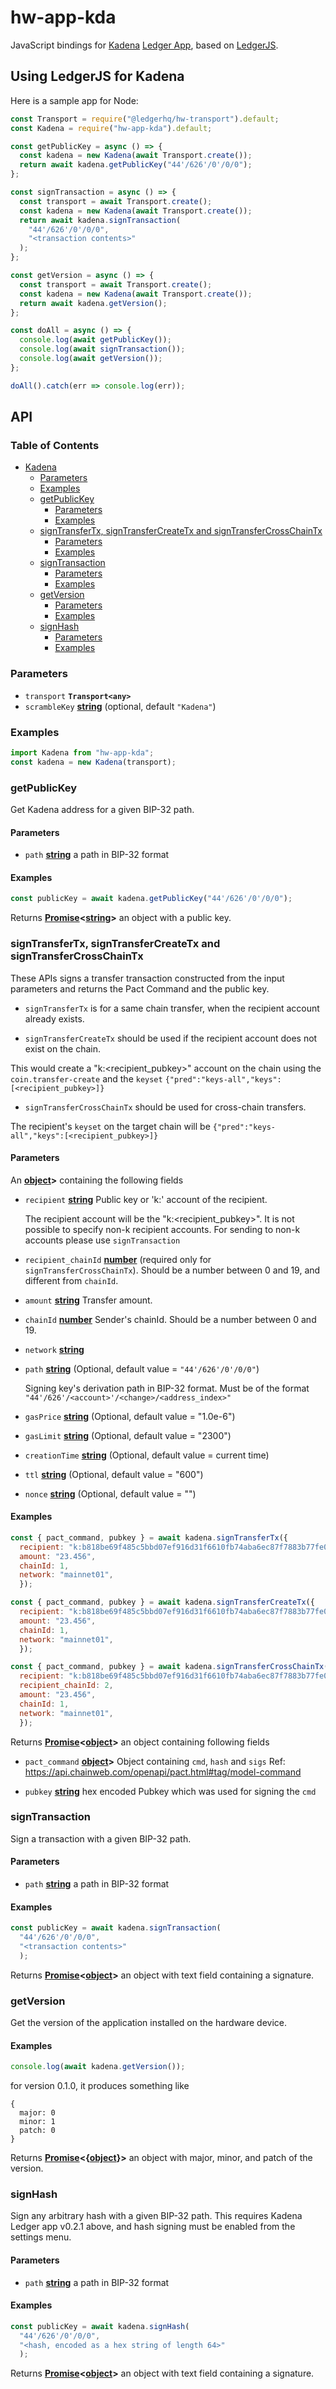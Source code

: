 # hw-app-kda

JavaScript bindings for [Kadena](https://kadena.io/) [Ledger App](https://github.com/obsidiansystems/ledger-app-kadena), based on [LedgerJS](https://github.com/LedgerHQ/ledgerjs).

## Using LedgerJS for Kadena

Here is a sample app for Node:

```javascript
const Transport = require("@ledgerhq/hw-transport").default;
const Kadena = require("hw-app-kda").default;

const getPublicKey = async () => {
  const kadena = new Kadena(await Transport.create());
  return await kadena.getPublicKey("44'/626'/0'/0/0");
};

const signTransaction = async () => {
  const transport = await Transport.create();
  const kadena = new Kadena(await Transport.create());
  return await kadena.signTransaction(
    "44'/626'/0'/0/0",
    "<transaction contents>"
  );
};

const getVersion = async () => {
  const transport = await Transport.create();
  const kadena = new Kadena(await Transport.create());
  return await kadena.getVersion();
};

const doAll = async () => {
  console.log(await getPublicKey());
  console.log(await signTransaction());
  console.log(await getVersion());
};

doAll().catch(err => console.log(err));
```

## API

### Table of Contents

-   [Kadena](#kadena)
    -   [Parameters](#parameters)
    -   [Examples](#examples)
    -   [getPublicKey](#getpublickey)
        -   [Parameters](#parameters-1)
        -   [Examples](#examples-1)
    -   [signTransferTx, signTransferCreateTx and signTransferCrossChainTx](#signtransfertx-signtransfercreatetx-and-signtransfercrosschaintx)
        -   [Parameters](#parameters-2)
        -   [Examples](#examples-2)
    -   [signTransaction](#signtransaction)
        -   [Parameters](#parameters-3)
        -   [Examples](#examples-3)
    -   [getVersion](#signtransaction)
        -   [Parameters](#parameters-4)
        -   [Examples](#examples-4)
    -   [signHash](#signhash)
        -   [Parameters](#parameters-5)
        -   [Examples](#examples-5)

### Parameters

-   `transport` **`Transport<any>`**
-   `scrambleKey` **[string](https://developer.mozilla.org/docs/Web/JavaScript/Reference/Global_Objects/String)**  (optional, default `"Kadena"`)

### Examples

```javascript
import Kadena from "hw-app-kda";
const kadena = new Kadena(transport);
```

### getPublicKey

Get Kadena address for a given BIP-32 path.

#### Parameters

-   `path` **[string]()** a path in BIP-32 format

#### Examples

```javascript
const publicKey = await kadena.getPublicKey("44'/626'/0'/0/0");
```

Returns **[Promise](https://developer.mozilla.org/docs/Web/JavaScript/Reference/Global_Objects/Promise)&lt;[string](https://developer.mozilla.org/docs/Web/JavaScript/Reference/Global_Objects/String)>** an object with a public key.


### signTransferTx, signTransferCreateTx and signTransferCrossChainTx

These APIs signs a transfer transaction constructed from the input parameters and returns the Pact Command and the public key.

- `signTransferTx` is for a same chain transfer, when the recipient account already exists.

- `signTransferCreateTx` should be used if the recipient account does not exist on the chain.

This would create a "k:<recipient_pubkey>" account on the chain using the `coin.transfer-create` and the `keyset` `{"pred":"keys-all","keys":[<recipient_pubkey>]}`

- `signTransferCrossChainTx` should be used for cross-chain transfers.

The recipient's `keyset` on the target chain will be `{"pred":"keys-all","keys":[<recipient_pubkey>]}`

#### Parameters

An **[object][#object]>** containing the following fields

- `recipient` **[string][#string]** Public key or 'k:' account of the recipient.

  The recipient account will be the "k:<recipient_pubkey>". It is not possible to specify non-k recipient accounts.
  For sending to non-k accounts please use `signTransaction`
  
- `recipient_chainId` **[number][#number]** (required only for `signTransferCrossChainTx`).  Should be a number between 0 and 19, and different from `chainId`.

- `amount` **[string][#string]** Transfer amount.

- `chainId` **[number][#number]** Sender's chainId. Should be a number between 0 and 19.

- `network` **[string][#string]**

- `path` **[string][#string]** (Optional, default value = `"44'/626'/0'/0/0"`)

  Signing key's derivation path in BIP-32 format. Must be of the format `"44'/626'/<account>'/<change>/<address_index>"` 

- `gasPrice` **[string][#string]** (Optional, default value = "1.0e-6")

- `gasLimit` **[string][#string]** (Optional, default value = "2300")

- `creationTime` **[string][#string]** (Optional, default value = current time)

- `ttl` **[string][#string]** (Optional, default value = "600")

- `nonce` **[string][#string]** (Optional, default value = "")


#### Examples

```javascript
const { pact_command, pubkey } = await kadena.signTransferTx({
  recipient: "k:b818be69f485c5bbd07ef916d31f6610fb74aba6ec87f7883b77fe0c3bbd20ad",
  amount: "23.456",
  chainId: 1,
  network: "mainnet01",
  });
```

```javascript
const { pact_command, pubkey } = await kadena.signTransferCreateTx({
  recipient: "k:b818be69f485c5bbd07ef916d31f6610fb74aba6ec87f7883b77fe0c3bbd20ad",
  amount: "23.456",
  chainId: 1,
  network: "mainnet01",
  });
```

```javascript
const { pact_command, pubkey } = await kadena.signTransferCrossChainTx({
  recipient: "k:b818be69f485c5bbd07ef916d31f6610fb74aba6ec87f7883b77fe0c3bbd20ad",
  recipient_chainId: 2,
  amount: "23.456",
  chainId: 1,
  network: "mainnet01",
  });
```

Returns **[Promise][#promise]&lt;[object][#object]>** an object containing following fields

- `pact_command` **[object][#object]>** Object containing `cmd`, `hash` and `sigs`
 Ref: https://api.chainweb.com/openapi/pact.html#tag/model-command

- `pubkey` **[string][#string]** hex encoded Pubkey which was used for signing the `cmd`

### signTransaction

Sign a transaction with a given BIP-32 path.

#### Parameters

-   `path` **[string](https://developer.mozilla.org/docs/Web/JavaScript/Reference/Global_Objects/String)** a path in BIP-32 format

#### Examples

```javascript
const publicKey = await kadena.signTransaction(
  "44'/626'/0'/0/0",
  "<transaction contents>"
  );
```

Returns **[Promise](https://developer.mozilla.org/docs/Web/JavaScript/Reference/Global_Objects/Promise)&lt;[object](https://developer.mozilla.org/en-US/docs/Web/JavaScript/Reference/Global_Objects/Object)>** an object with text field containing a signature.

### getVersion

Get the version of the application installed on the hardware device.

#### Examples

```javascript
console.log(await kadena.getVersion());
```

for version 0.1.0, it produces something like

```
{
  major: 0
  minor: 1
  patch: 0
}
```

Returns **[Promise](https://developer.mozilla.org/docs/Web/JavaScript/Reference/Global_Objects/Promise)&lt;{[object](https://developer.mozilla.org/docs/Web/JavaScript/Reference/Global_Objects/Object)}>** an object with major, minor, and patch of the version.


### signHash

Sign any arbitrary hash with a given BIP-32 path.
This requires Kadena Ledger app v0.2.1 above, and hash signing must be enabled from the settings menu.

#### Parameters

-   `path` **[string](https://developer.mozilla.org/docs/Web/JavaScript/Reference/Global_Objects/String)** a path in BIP-32 format

#### Examples

```javascript
const publicKey = await kadena.signHash(
  "44'/626'/0'/0/0",
  "<hash, encoded as a hex string of length 64>"
  );
```

Returns **[Promise](https://developer.mozilla.org/docs/Web/JavaScript/Reference/Global_Objects/Promise)&lt;[object](https://developer.mozilla.org/en-US/docs/Web/JavaScript/Reference/Global_Objects/Object)>** an object with text field containing a signature.

[#string]: https://developer.mozilla.org/docs/Web/JavaScript/Reference/Global_Objects/String
[#number]: https://developer.mozilla.org/docs/Web/JavaScript/Reference/Global_Objects/Number
[#object]: https://developer.mozilla.org/docs/Web/JavaScript/Reference/Global_Objects/Object
[#promise]: https://developer.mozilla.org/docs/Web/JavaScript/Reference/Global_Objects/Promise
